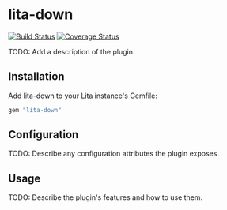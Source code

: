 # lita-down

[![Build Status](https://travis-ci.org/nTraum/lita-down.png?branch=master)](https://travis-ci.org/nTraum/lita-down)
[![Coverage Status](https://coveralls.io/repos/nTraum/lita-down/badge.png)](https://coveralls.io/r/nTraum/lita-down)

TODO: Add a description of the plugin.

## Installation

Add lita-down to your Lita instance's Gemfile:

``` ruby
gem "lita-down"
```

## Configuration

TODO: Describe any configuration attributes the plugin exposes.

## Usage

TODO: Describe the plugin's features and how to use them.
